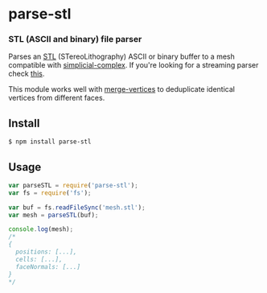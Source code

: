 parse-stl
=========
### STL (ASCII and binary) file parser

Parses an [STL](http://en.wikipedia.org/wiki/STL_%28file_format%29) (STereoLithography) ASCII or binary buffer to a mesh compatible with [simplicial-complex](https://github.com/mikolalysenko/simplicial-complex). If you're looking for a streaming parser check [this](https://github.com/tmpvar/stl).

This module works well with [merge-vertices](https://github.com/thibauts/merge-vertices) to deduplicate identical vertices from different faces.

Install
-------

```bash
$ npm install parse-stl
```

Usage
-----

```javascript
var parseSTL = require('parse-stl');
var fs = require('fs');

var buf = fs.readFileSync('mesh.stl');
var mesh = parseSTL(buf);

console.log(mesh);
/*
{
  positions: [...],
  cells: [...],
  faceNormals: [...]
}
*/
```